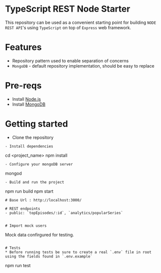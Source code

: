 # TypeScript REST Node Starter

This repository can be used as a convenient starting point for building
`NODE REST API`'s using `TypeScript` on top of `Express` web framework.  

# Features
 - Repository pattern used to enable separation of concerns
 - `MongoDB` - default repository implementation, should be easy to replace
 
# Pre-reqs
- Install [Node.js](https://nodejs.org/en/)
- Install [MongoDB](https://docs.mongodb.com/manual/installation/)

# Getting started
- Clone the repository
```
- Install dependencies
```
cd <project_name>
npm install
```
- Configure your mongoDB server
```
mongod
```
- Build and run the project
```
npm run build
npm start
```
# Base Url : http://localhost:3000/

# REST endpoints
- public: `topEpisodes/:id`, `analytics/popularSeries`


# Import mock users

```
Mock data confirgured for testing.
```

# Tests
* Before running tests be sure to create a real `.env` file in root using the fields found in `.env.example`
```
npm run test
```
